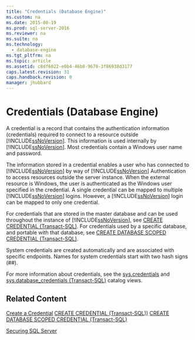 ```yaml
---
title: "Credentials (Database Engine)"
ms.custom: na
ms.date: 2015-08-19
ms.prod: sql-server-2016
ms.reviewer: na
ms.suite: na
ms.technology: 
  - database-engine
ms.tgt_pltfrm: na
ms.topic: article
ms.assetid: c8df6022-e0b4-46b8-9670-3f86938d3177
caps.latest.revision: 31
caps.handback.revision: 0
manager: jhubbard
---
```

# Credentials (Database Engine)
A credential is a record that contains the authentication information (credentials) required to connect to a resource outside [!INCLUDE[ssNoVersion](../../Topics/TopicNameContainA/tokens/ssNoVersion_md.md)]. This information is used internally by [!INCLUDE[ssNoVersion](../../Topics/TopicNameContainA/tokens/ssNoVersion_md.md)]. Most credentials contain a Windows user name and password.  
  
 The information stored in a credential enables a user who has connected to [!INCLUDE[ssNoVersion](../../Topics/TopicNameContainA/tokens/ssNoVersion_md.md)] by way of [!INCLUDE[ssNoVersion](../../Topics/TopicNameContainA/tokens/ssNoVersion_md.md)] Authentication to access resources outside the server instance. When the external resource is Windows, the user is authenticated as the Windows user specified in the credential. A single credential can be mapped to multiple [!INCLUDE[ssNoVersion](../../Topics/TopicNameContainA/tokens/ssNoVersion_md.md)] logins. However, a [!INCLUDE[ssNoVersion](../../Topics/TopicNameContainA/tokens/ssNoVersion_md.md)] login can be mapped to only one credential.  
  
 For credentials that are stored in the master database and can be used throughout the instance of [!INCLUDE[ssNoVersion](../../Topics/TopicNameContainA/tokens/ssNoVersion_md.md)], see [CREATE CREDENTIAL (Transact-SQL)](assetId:///d5e9ae69-41d9-4e46-b13d-404b88a32d9d). For credentials used by a specific database, and portable with that database, see [CREATE DATABASE SCOPED CREDENTIAL (Transact-SQL)](assetId:///fe830577-11ca-44e5-953b-2d589d54d045).  
  
 System credentials are created automatically and are associated with specific endpoints. Names for system credentials start with two hash signs (##).  
  
 For more information about credentials, see the [sys.credentials](assetId:///ea48cf80-904a-4273-a950-6d35b1b0a1b6) and [sys.database_credentials (Transact-SQL)](assetId:///796322df-e62a-45bf-b519-89e1d521abce) catalog views.  
  
## Related Content  
 [Create a Credential](../../Topics/TopicNameContainA/Create-a-Credential.md) [CREATE CREDENTIAL (Transact-SQL))](assetId:///d5e9ae69-41d9-4e46-b13d-404b88a32d9d) [CREATE DATABASE SCOPED CREDENTIAL (Transact-SQL)](assetId:///fe830577-11ca-44e5-953b-2d589d54d045)  
  
 [Securing SQL Server](../../Topics/TopicNameNotContainA/Securing-SQL-Server.md)